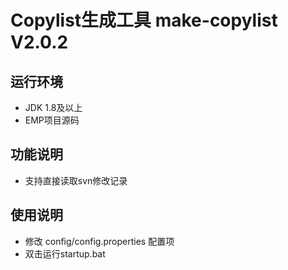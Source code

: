 # Copylist生成工具 make-copylist V2.0.2
## 运行环境
+ JDK 1.8及以上
+ EMP项目源码
## 功能说明
+ 支持直接读取svn修改记录
## 使用说明
+ 修改 config/config.properties 配置项
+ 双击运行startup.bat